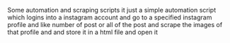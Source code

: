 Some automation and scraping scripts it just a simple automation script which logins into a instagram account 
and go to a specified instagram profile and like number of post or 
all of the post and scrape the images of that profile and and store it in a html file and open it
